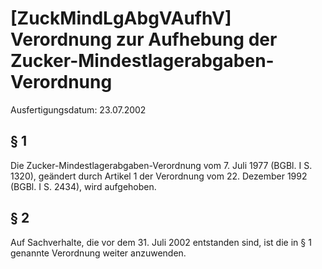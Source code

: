 # [ZuckMindLgAbgVAufhV] Verordnung zur Aufhebung der Zucker-Mindestlagerabgaben-Verordnung

Ausfertigungsdatum: 23.07.2002

 

## § 1

Die Zucker-Mindestlagerabgaben-Verordnung vom 7. Juli 1977 (BGBl. I S. 1320), geändert durch Artikel 1 der Verordnung vom 22. Dezember 1992 (BGBl. I S. 2434), wird aufgehoben.


## § 2

Auf Sachverhalte, die vor dem 31. Juli 2002 entstanden sind, ist die in § 1 genannte Verordnung weiter anzuwenden.
